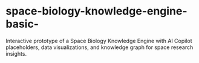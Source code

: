 # space-biology-knowledge-engine-basic-
Interactive prototype of a Space Biology Knowledge Engine with AI Copilot placeholders, data visualizations, and knowledge graph for space research insights.
